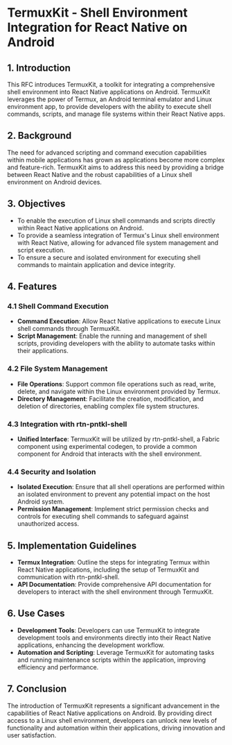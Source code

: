 # TermuxKit - Shell Environment Integration for React Native on Android

## 1. Introduction

This RFC introduces TermuxKit, a toolkit for integrating a comprehensive shell environment into React Native applications on Android. TermuxKit leverages the power of Termux, an Android terminal emulator and Linux environment app, to provide developers with the ability to execute shell commands, scripts, and manage file systems within their React Native apps.

## 2. Background

The need for advanced scripting and command execution capabilities within mobile applications has grown as applications become more complex and feature-rich. TermuxKit aims to address this need by providing a bridge between React Native and the robust capabilities of a Linux shell environment on Android devices.

## 3. Objectives

- To enable the execution of Linux shell commands and scripts directly within React Native applications on Android.
- To provide a seamless integration of Termux's Linux shell environment with React Native, allowing for advanced file system management and script execution.
- To ensure a secure and isolated environment for executing shell commands to maintain application and device integrity.

## 4. Features

### 4.1 Shell Command Execution

- **Command Execution**: Allow React Native applications to execute Linux shell commands through TermuxKit.
- **Script Management**: Enable the running and management of shell scripts, providing developers with the ability to automate tasks within their applications.

### 4.2 File System Management

- **File Operations**: Support common file operations such as read, write, delete, and navigate within the Linux environment provided by Termux.
- **Directory Management**: Facilitate the creation, modification, and deletion of directories, enabling complex file system structures.

### 4.3 Integration with rtn-pntkl-shell

- **Unified Interface**: TermuxKit will be utilized by rtn-pntkl-shell, a Fabric component using experimental codegen, to provide a common component for Android that interacts with the shell environment.

### 4.4 Security and Isolation

- **Isolated Execution**: Ensure that all shell operations are performed within an isolated environment to prevent any potential impact on the host Android system.
- **Permission Management**: Implement strict permission checks and controls for executing shell commands to safeguard against unauthorized access.

## 5. Implementation Guidelines

- **Termux Integration**: Outline the steps for integrating Termux within React Native applications, including the setup of TermuxKit and communication with rtn-pntkl-shell.
- **API Documentation**: Provide comprehensive API documentation for developers to interact with the shell environment through TermuxKit.

## 6. Use Cases

- **Development Tools**: Developers can use TermuxKit to integrate development tools and environments directly into their React Native applications, enhancing the development workflow.
- **Automation and Scripting**: Leverage TermuxKit for automating tasks and running maintenance scripts within the application, improving efficiency and performance.

## 7. Conclusion

The introduction of TermuxKit represents a significant advancement in the capabilities of React Native applications on Android. By providing direct access to a Linux shell environment, developers can unlock new levels of functionality and automation within their applications, driving innovation and user satisfaction.

